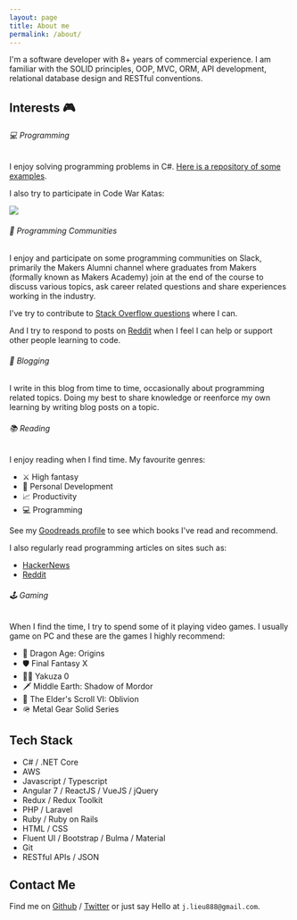 ```yaml
---
layout: page
title: About me
permalink: /about/
---
```



I'm a software developer with 8+ years of commercial experience. I am familiar with the SOLID principles, OOP, MVC, ORM, API development, relational database design and RESTful conventions.


## Interests &#x1f3ae;

###### &#x1f4bb; Programming

I enjoy solving programming problems in C#. [Here is a repository of some examples](https://github.com/jameslieu/csharp_projects).

I also try to participate in Code War Katas:

<a href="https://www.codewars.com/users/jameslieu/" target="_"><img src="https://www.codewars.com/users/jameslieu/badges/micro" /></a>

###### &#x1f4ac; Programming Communities

I enjoy and participate on some programming communities on Slack, primarily the Makers Alumni channel where graduates from Makers (formally known as Makers Academy) join at the end of the course to discuss various topics, ask career related questions and share experiences working in the industry.

I've try to contribute to [Stack Overflow questions](https://stackoverflow.com/users/2405120/james-lieu) where I can.

And I try to respond to posts on [Reddit](https://www.reddit.com/user/jameslieu) when I feel I can help or support other people learning to code.

###### &#x1f4dd; Blogging

I write in this blog from time to time, occasionally about programming related topics. Doing my best to share knowledge or reenforce my own learning by writing blog posts on a topic.

###### &#x1f4da; Reading
I enjoy reading when I find time. My favourite genres:
- &#x2694; High fantasy
- &#x1f9d8; Personal Development
- &#x1f4c8; Productivity
- &#x1f4bb; Programming

See my [Goodreads profile](https://www.goodreads.com/jameslieu) to see which books I've read and recommend.

I also regularly read programming articles on sites such as:
- [HackerNews](https://news.ycombinator.com/)
- [Reddit](https://www.reddit.com/r/ProgrammerHumor/)

###### &#x1f579; Gaming

When I find the time, I try to spend some of it playing video games. I usually game on PC and these are the games I highly recommend:

- &#x1f409; Dragon Age: Origins
- &#x1f6e1; Final Fantasy X
- &#x1f468;&#x200d;&#x1f4bc; Yakuza 0
- &#x1f5e1; Middle Earth: Shadow of Mordor
- &#x1f4dc; The Elder's Scroll VI: Oblivion
- &#x1fa96; Metal Gear Solid Series

## Tech Stack
- C# / .NET Core
- AWS
- Javascript / Typescript
- Angular 7 / ReactJS / VueJS / jQuery
- Redux / Redux Toolkit
- PHP / Laravel
- Ruby / Ruby on Rails
- HTML / CSS
- Fluent UI / Bootstrap / Bulma / Material
- Git
- RESTful APIs / JSON

## Contact Me

Find me on [Github][github] / [Twitter][Twitter] or just say Hello at
`j.lieu888@gmail.com`.

[github]: https://github.com/jameslieu
[twitter]: https://twitter.com/J_lieu
